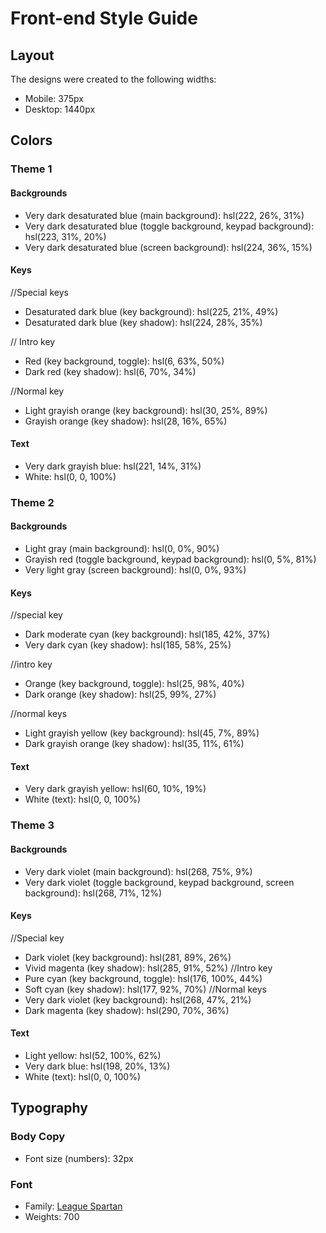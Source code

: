 # Front-end Style Guide

## Layout

The designs were created to the following widths:

- Mobile: 375px
- Desktop: 1440px

## Colors

### Theme 1

#### Backgrounds

- Very dark desaturated blue (main background): hsl(222, 26%, 31%)
- Very dark desaturated blue (toggle background, keypad background): hsl(223, 31%, 20%)
- Very dark desaturated blue (screen background): hsl(224, 36%, 15%)

#### Keys

//Special keys
- Desaturated dark blue (key background): hsl(225, 21%, 49%)
- Desaturated dark blue (key shadow): hsl(224, 28%, 35%)

// Intro key
- Red (key background, toggle): hsl(6, 63%, 50%)
- Dark red (key shadow): hsl(6, 70%, 34%)

//Normal key
- Light grayish orange (key background): hsl(30, 25%, 89%)
- Grayish orange (key shadow): hsl(28, 16%, 65%)

#### Text

- Very dark grayish blue: hsl(221, 14%, 31%)
- White: hsl(0, 0, 100%)

### Theme 2

#### Backgrounds

- Light gray (main background): hsl(0, 0%, 90%)
- Grayish red (toggle background, keypad background): hsl(0, 5%, 81%)
- Very light gray (screen background): hsl(0, 0%, 93%)

#### Keys
//special key
- Dark moderate cyan (key background): hsl(185, 42%, 37%)
- Very dark cyan (key shadow): hsl(185, 58%, 25%)

//intro key
- Orange (key background, toggle): hsl(25, 98%, 40%)
- Dark orange (key shadow): hsl(25, 99%, 27%)

//normal keys
- Light grayish yellow (key background): hsl(45, 7%, 89%)
- Dark grayish orange (key shadow): hsl(35, 11%, 61%)

#### Text

- Very dark grayish yellow: hsl(60, 10%, 19%)
- White (text): hsl(0, 0, 100%)

### Theme 3

#### Backgrounds

- Very dark violet (main background): hsl(268, 75%, 9%)
- Very dark violet (toggle background, keypad background, screen background): hsl(268, 71%, 12%)

#### Keys
//Special key
- Dark violet (key background): hsl(281, 89%, 26%)
- Vivid magenta (key shadow): hsl(285, 91%, 52%)
//Intro key
- Pure cyan (key background, toggle): hsl(176, 100%, 44%)
- Soft cyan (key shadow): hsl(177, 92%, 70%)
//Normal keys
- Very dark violet (key background): hsl(268, 47%, 21%)
- Dark magenta (key shadow): hsl(290, 70%, 36%)

#### Text

- Light yellow: hsl(52, 100%, 62%)
- Very dark blue: hsl(198, 20%, 13%)
- White (text): hsl(0, 0, 100%)

## Typography

### Body Copy

- Font size (numbers): 32px

### Font

- Family: [League Spartan](https://fonts.google.com/specimen/League+Spartan)
- Weights: 700
